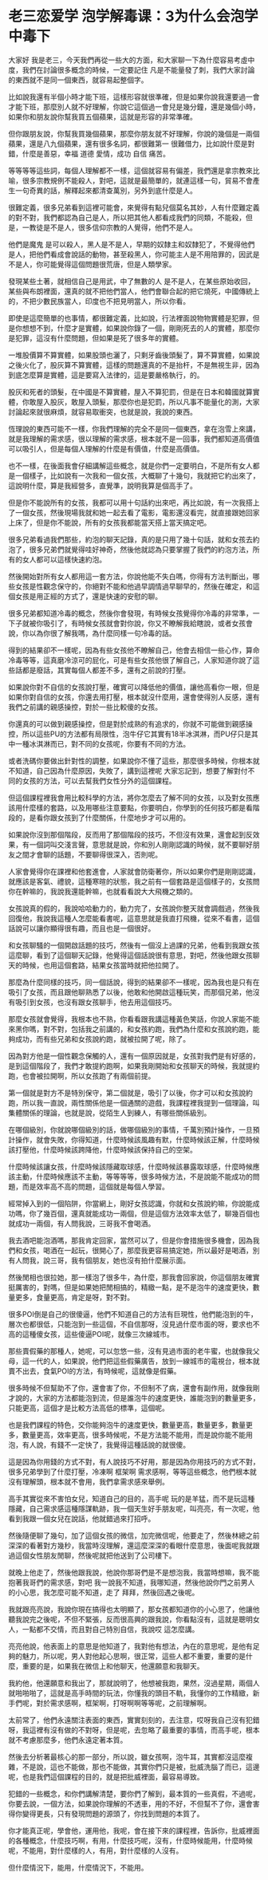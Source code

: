 # 老三恋爱学 泡学解毒课：3为什么会泡学中毒下

大家好 我是老三，今天我們再從一些大的方面，和大家聊一下為什麼容易考虛中度，我們在討論很多概念的時候，一定要記住 凡是不能量發了刺，我們大家討論的東西就不是同一個東西，就容易起整個字。

比如說我還有半個小時才能下班，這樣形容就很準確，但是如果你說我還要過一會才能下班，那麼別人就不好理解，你說它這個過一會兒是幾分鐘，還是幾個小時，如果你和朋友說你幫我買五個蘋果，這就是形容的非常準確。

但你跟朋友說，你幫我買幾個蘋果，那麼你朋友就不好理解，你說的幾個是一兩個蘋果，還是八九個蘋果，還有很多名詞，都很難第一 很難借力，比如說什麼是對錯，什麼是善惡，幸福 道德 愛情，成功 自信 痛苦。

等等等等這些詞，每個人理解都不一樣，這個就容易有偏差，我們還是拿宗教來比喻，很多宗教規例不能殺人，對吧，這就是最簡單的，就連這樣一句，貿易不會產生一句奇異的話，解釋起來都清查萬別，另外到底什麼是人。

很難定義，很多兄弟看到這裡可能會，來覺得有點兒個莫名其妙，人有什麼難定義的對不對，我們都認為自己是人，所以把其他人都看成我們的同類，不能殺，但是，一教徒是不是人，很多信仰宗教的人覺得，他們不是人。

他們是魔鬼 是可以殺人，黑人是不是人，早期的奴隸主和奴隸犯了，不覺得他們是人，把他們看成會說話的動物，甚至殺黑人，你可能主人是不用陪罪的，因武是不是人，你可能覺得這個問題很荒唐，但是人類學家。

發現某些土著，就相信自己是用武，中了無數的人 是不是人，在某些原始收回，某些與布朗裡面，還真的就不把他們當人，他們會聯合起的把它燒死，中國傳統上的，不把少數民族當人，印度也不把見明當人，所以你看。

即使是這麼簡單的也事情，都很難定義，比如說，行法裡面說物物實體是犯罪，但是你想想不到，什麼才是實體，如果說你錄了一個，剛剛死去的人的實體，那麼你是犯罪，這沒有什麼問題，但如果是死了很多年的實體。

一堆股價算不算實體，如果股頭也灑了，只剩牙齒後頭髮了，算不算實體，如果說之後火化了，股灰算不算實體，這樣的問題還真的不是抬杆，不是無視生非，因為到底怎麼算是實體，這是要寫入法律的，這是要嚴格執行，的。

股灰和死者的頭髮，在中國是不算實體，屋入不算犯罰，但是在日本和韓國就算實體，你敢屋入股灰，敢屋入頭髮，那麼你也是犯罰，所以凡事不能量化的測，大家討論起來就很麻煩，就容易取衝突，也就是說，我說的東西。

恆理說的東西可能不一樣，你我們理解的完全不是同一個東西，拿在泡雪上來講，就是我理解的需求感，很以理解的需求感，根本就不是一回事，我們都知道高價值可以吸引人，但是每個人理解的什麼是有價值，什麼是高價值。

也不一樣，在後面我會仔細講解這些概念，就是你們一定要明白，不是所有女人都是一個樣子，比如說有一次我和一個女孩，大概聊了十幾句，我就把它約出來了，這說明什麼，算是我經營多，直覺準，說明我算是個高手了。

但是你不能說所有的女孩，我都可以用十句話約出來吧，再比如說，有一次我搭上了一個女孩，然後現場我就和她一起去看了電影，電影還沒看完，就直接跟她回家上床了，但是你不能說，所有的女孩我都能當天搭上當天搞定吧。

很多兄弟看過我們那些，約泡的聊天記錄，真的是只用了幾十句話，就和女孩去約泡了，很多兄弟們就覺得哇好神奇，然後他就認為只要掌握了我們的約泡方法，所有的女人都可以這樣快速約泡。

然後開始對所有女人都用這一套方法，你說他能不失白嗎，你得有方法判斷出，哪些女孩是性觀念保守的，你絕對不能和他過早調情過早聊早的，然後在確定，和這個女孩是用正經的方式了，還是快速的安慰的聊。

很多兄弟都知道冷毒的概念，然後你會發現，有時候女孩覺得你冷毒的非常準，一下子就被你吸引了，有時候女孩就會對你說，你又不瞭解我給瞎說，或者女孩會說，你以為你很了解我嗎，為什麼同樣一句冷毒的話。

得到的結果卻不一樣呢，因為有些女孩他不瞭解自己，他會去相信一些心作，算命冷毒等等，這真磨冷涼可的屁化，可是有些女孩他很了解自己，人家知道你說了這些話都是廢話，其實每個人都差不多，還有之前說的打壓。

如果說你對不自信的女孩說打壓，確實可以降低他的價值，讓他高看你一眼，但是如果你對自信的女孩，你還去用打壓，根本就沒什麼用，還會使得別人反感，還有我們之前講的親感操控，對於一些比較傻的女孩。

你還真的可以做到親感操控，但是對於成熟的有追求的，你就不可能做到親感操控，所以這些PU的方法都有局限性，泡牛仔它其實有18半冰淇淋，而PU仔只是其中一種冰淇淋而已，對不同的女孩呢，你要有不同的方法。

或者洗碼你要做出針對性的調整，如果說你不懂了這些，那麼很多時候，你根本就不知道，自己因為什麼原因，失敗了，講到這裡呢 大家忘記到，想要了解對付不同的女孩的方法，可以去幫我們女性分外的這個課程。

但這個課程裡我會用比較科學的方法，將你怎麼去了解不同的女孩，以及對女孩應該用什麼樣的套路，以及用哪些注意要點，你要明白，你學到的任何技巧都是看階段的，是看你跟女孩到了什麼關係，什麼地步才可以用的。

如果說你沒到那個階段，反而用了那個階段的技巧，不但沒有效果，還會起到反效果，有一個詞叫交淺言聲，意思就是說，你和別人剛剛認識的時候，就不要聊好朋友之間才會聊的話題，不要聊得很深入，否則呢。

人家會覺得你在課裡和他套進會，人家就會防衛著你，所以如果你們是剛剛認識，就應該是客氣、禮貌，這種寒暄的狀態，我之前有一個套路是這個樣子的，女孩問你在幹嘛的，我說我還能幹嘛，也就看看說大大飛機之類的。

女孩說真的假的，我說哈哈動力的，動力完了，女孩說你整天就會調戲過，然後我回復他，我說我這種人怎麼能看書呢，這意思就是我直打飛機，從來不看書，這個話說可以讓你顯得很有趣，而且也是一個很好。

和女孩聊騷的一個開啟話題的技巧，然後有一個沒上過課的兄弟，他看到我跟女孩這麼聊，看到了這個聊天記錄，他覺得這個話說很有意思，對吧，然後他跟女孩聊天的時候，也用這個套路，結果女孩當時就把他拉開了。

那麼為什麼同樣的技巧，同一個話說，得到的結果卻不一樣呢，因為我也是只有在吸引了女孩，而且跟他聊熟悉了以後，他敢和他開啟這種玩笑，而那個兄弟，他沒有吸引到女孩，也沒有跟女孩聊手，他去用這個技巧。

那麼女孩就會覺得，我根本也不熟，你看看跟我講這種黃色笑話，你說人家能不能來黑你嗎，對不對，包括我之前講的，和女孩約跑，我們為什麼和女孩說約跑，能夠成功，而有些兄弟和女孩說約跑，就被拉開了呢，除了。

因為對方他是一個性觀念保觸的人，還有一個原因就是，女孩對我們是有好感的，是到這個階段了，我們才敢提約跑啊，如果我剛開始和女孩聊天的時候，我就提約跑，也會被拉開啊，所以女孩跑了有兩個前提。

第一個就是對方不是特別保守，第二個就是，吸引了以後，你才可以和女孩說約跑，所以我一直說，兩性關係他是一個通關的遊戲，我課程裡我提到一個理論，叫集體關係的理論，也就是說，從陌生人到練人，有哪些關係級別。

在哪個級別，你就說哪個級別的話，做哪個級別的事情，千萬別預計操作，一旦預計操作，就會失敗，你得知道，什麼時候該風趣有默，什麼時候該正解，什麼時候該打壓他，什麼時候該跨降他，什麼時候該保持自己的空架。

什麼時候該讓女孩，什麼時候該隱藏取球感，什麼時候該暴露取球感，什麼時候應該主動，什麼時候應該不主動，等等等等，很多時候方法，不是說能不能成功的問題，而是效率高不高的問題，這個就是每個人學習。

經常掉入到的一個陷阱，你當網上，剛好女孩認識，你就和女孩說約嘛，你說能成功嗎，你了幾百個，還真就能成功一兩個，但是這個方法效率太低了，聊幾百個也就成功一兩個，有人問我說，三哥我不會喝酒。

我去酒吧能泡酒嗎，那我肯定回家，當然可以了，但是你會措施很多機會，因為我們和女孩，喝酒在一起玩，很開心了，那麼我更容易搞定她，所以最好是喝酒，別有人問我，說三哥，我有個朋友，她也沒有拍什麼展示面。

然後閒相也很拉她，那一樣泡了很多牛，為什麼，那我會回家說，你這個朋友確實挺厲害的，對嗎，但是如果她把閒相搞的，精緻一點，是不是泡牛的速度更快，數量更多，食量更高，肯定是呀，對不對。

很多POI倒是自己的很傻逼，他們不知道自己的方法有巨現性，他們能泡到的牛，層次也都很低，只能泡到一些這個，不自信那呀，沒見過什麼市面的呀，要求也不高的這種傻女孩，這些傻逼POI呢，就像三次線城市。

那些賣假藥的那種人，她呢，可以忽悠一些，沒有見過市面的老牛蜜，也就像我父母，這一代的人，如果說，他們把這些假藥廣告，放到一線城市的電視台，根本就賣不出去，食氣POI的方法，有時候呢，這就像是假藥。

很多時候不但幫助不了你，還會害了你，不但制不了病，還會有副作用，就像我剛才說的，大家的方法都能泡到流，但是誰泡牛的速度更快，誰能泡到的數量更多，只能更高，這個才是比較方法高低的標準，這個呢。

也是我們課程的特色，交你能夠泡牛的速度更快，數量更高，數量更多，數量更多，數量更高，效率更高，很多時候呢，不是方法能不能用，而是說你能不能用泡，有人說，有錢不一定快了，我覺得這種話說的就很傻。

這是因為你用錢的方式不對，有人說技巧不好用，那是因為你用技巧的方式不對，很多兄弟學到了什麼打壓，冷凍啊 框架啊 需求感啊，等等這些概念，他們根本就沒有理解頭，根本就不會用，我們拿需求感來舉例。

高手其實從來不害怕女兒，知道自己的目的，高手呢 玩的是羊猛，而不是玩這種隱藏，自己需求感這種隱謀軌跡，我一個天生好手朋友呢，叫亮亮，有一次呢，他看到我跟一個女兒在說話，他就錯過來打招呼。

然後隨便聊了幾句，加了這個女孩的微信，加完微信呢，他要走了，然後林總之前深深的看著對方幾秒，我當時沒理解，還這麼深深的看眼什麼意思，後面呢我就跟過這個女性朋友閒聊，然後呢就把他送到了公司樓下。

就晚上他走了，然後他跟我說，他說你那哥們是不是想泡我，我當時想嘛，我不能抱著我哥們的需求感，對吧 我一說我不知道，我哪知道，然後他說你門之前男人的小心思，我怎麼可能不知道，走了 拜拜，然後回遇之後呢。

我就跟亮亮說，我說你現在搞得也太明顯了，那女孩都知道你的小心思了，他讓他聽我說完之後呢，不但不緊張，反而很高興的跟我說，你看點沒有，這就是聰明女人，一點都不交情，而且對自己特別自信，我說哎 這怎麼講。

亮亮他說，他表面上的意思是他知道了，我對他有想法，內在的意思呢，是他有足夠的魅力，所以呢，男人對他起心思啊，很正常，這些人都不重要，重要的是什麼，重要的是，如果我在微信上和他聊天，他還願意和我聊天。

我約他，他還願意和我出了，那就說明了，他想被我跑，果然，沒過星期，兩個人就啪啪啪了，這就是高手時間的玩法，你懂我的頭目不軌，我懂你的工作精緻，新手們呢，對於需求感啊，框架啊，打呀啊啊等等呢，之前理解啊。

太前常了，他們永遠關注表面的東西，實實刻刻的，去注意，哎呀我自己沒有犯錯呀，我這裡有沒有做的不對呀，但是呢，去忽略了最重要的事情，而高手呢，根本就不考慮那麼多，他們永遠定著本質。

然後去分析著最核心的那一部分，所以說，雖女孩啊，泡牛耳，其實都沒這麼複雜，不是說，這也不能做，那也不能做，其實你們只是被，批威洗腦了而已，這邊呢，也是我們這個課程的目的，就是把批威裡面，最容易導致。

犯錯的一些概念，和你們講解清楚，要你們了解到，最本質的一些真假，不過呢，你要去說，一個方法，如果說你理解的不透車，用的不好，不但幫不了你，還會害得你變得更長，只有發現問題的源頭了，你找到問題的本質了。

你才能真正呢，學會他，運用他，我呢，會在接下來的課程裡，告訴你，批威裡面的各種概念，什麼技巧啊，有用，什麼技巧呢，沒有，什麼時候能用，什麼時候呢，不能用，對什麼樣的人，有用，對什麼樣的人沒有。

但什麼情況下，能用，什麼情況下，不能用。